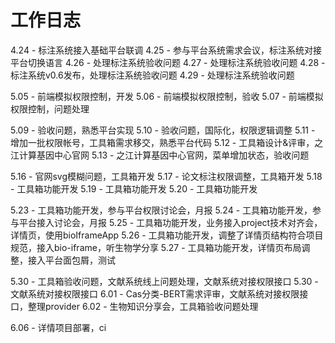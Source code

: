 # 工作日志

4.24 - 标注系统接入基础平台联调
4.25 - 参与平台系统需求会议，标注系统对接平台切换语言
4.26 - 处理标注系统验收问题
4.27 - 处理标注系统验收问题
4.28 - 标注系统v0.6发布，处理标注系统验收问题
4.29 - 处理标注系统验收问题

5.05 - 前端模拟权限控制，开发
5.06 - 前端模拟权限控制，验收
5.07 - 前端模拟权限控制，问题处理

5.09 - 验收问题，熟悉平台实现
5.10 - 验收问题，国际化，权限逻辑调整
5.11 - 增加一批权限帐号，工具箱需求移交，熟悉平台代码
5.12 - 工具箱设计&评审，之江计算基因中心官网
5.13 - 之江计算基因中心官网，菜单增加状态，验收问题

5.16 - 官网svg模糊问题，工具箱开发
5.17 - 论文标注权限调整，工具箱开发
5.18 - 工具箱功能开发
5.19 - 工具箱功能开发
5.20 - 工具箱功能开发

5.23 - 工具箱功能开发，参与平台权限讨论会，月报
5.24 - 工具箱功能开发，参与平台接入讨论会，月报
5.25 - 工具箱功能开发，业务接入project技术对齐会，详情页，使用bioIframeApp
5.26 - 工具箱功能开发，调整了详情页结构符合项目规范，接入bio-iframe，听生物学分享
5.27 - 工具箱功能开发，详情页布局调整，接入平台面包屑，测试

5.30 - 工具箱验收问题，文献系统线上问题处理，文献系统对接权限接口
5.30 - 文献系统对接权限接口
6.01 - Cas分类-BERT需求评审，文献系统对接权限接口，整理provider
6.02 - 生物知识分享会，工具箱验收问题处理

6.06 - 详情项目部署，ci
